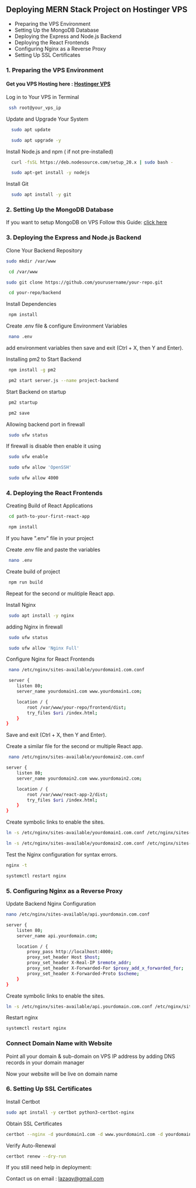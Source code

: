 
## Deploying MERN Stack Project on Hostinger VPS




- Preparing the VPS Environment
- Setting Up the MongoDB Database
- Deploying the Express and Node.js Backend
- Deploying the React Frontends
- Configuring Nginx as a Reverse Proxy
- Setting Up SSL Certificates
### 1. Preparing the VPS Environment

#### Get you VPS Hosting here : [Hostinger VPS](https://www.hostinger.co.id/cart?product=vps%3Avps_kvm_2&period=12&referral_type=cart_link&REFERRALCODE=AAANURULJWRY&referral_id=01948163-eecc-716a-bbab-9ed862e64c11)

Log in to Your VPS in Terminal 

```bash
 ssh root@your_vps_ip
```

Update and Upgrade Your System

```bash
  sudo apt update
```
```bash
  sudo apt upgrade -y
```

Install Node.js and npm ( if not pre-installed)

```bash
  curl -fsSL https://deb.nodesource.com/setup_20.x | sudo bash -
```
```bash
  sudo apt-get install -y nodejs
```
Install Git 
```bash
  sudo apt install -y git
```


###  2. Setting Up the MongoDB Database

If you want to setup MongoDB on VPS Follow this Guide: [click here](https://github.com/lazaqy/mern-notes/blob/main/MongoDB_Setup_on_VPS.md)

### 3. Deploying the Express and Node.js Backend

Clone Your Backend Repository

```bash
sudo mkdir /var/www
```

```bash
 cd /var/www
```
```bash
sudo git clone https://github.com/yourusername/your-repo.git
```
```bash
 cd your-repo/backend
```

Install Dependencies

```bash
 npm install
```
Create .env file & configure Environment Variables

```bash
 nano .env
```

add environment variables then save and exit (Ctrl + X, then Y and Enter).


Installing pm2 to Start Backend

```bash
 npm install -g pm2
```
```bash
 pm2 start server.js --name project-backend
```
Start Backend on startup
```bash
 pm2 startup
```
```bash
 pm2 save
```
Allowing backend port in firewall 

```bash
 sudo ufw status
```
If firewall is disable then enable it using 
```bash
 sudo ufw enable
```
```bash
 sudo ufw allow 'OpenSSH'
```
```bash
 sudo ufw allow 4000
```

### 4. Deploying the React Frontends

Creating Build of React Applications
```bash
 cd path-to-your-first-react-app
```
```bash
 npm install
```
If you have ".env" file in your project

Create .env file and paste the variables
```bash
 nano .env
```
Create build of project
```bash
 npm run build
```

Repeat for the second or mulitiple React app.

Install Nginx

```bash
 sudo apt install -y nginx
```

adding Nginx in firewall

```bash
 sudo ufw status
```
```bash
 sudo ufw allow 'Nginx Full'
```


Configure Nginx for React Frontends


```bash
 nano /etc/nginx/sites-available/yourdomain1.com.conf
```

```bash
 server {
    listen 80;
    server_name yourdomain1.com www.yourdomain1.com;

    location / {
        root /var/www/your-repo/frontend/dist;
        try_files $uri /index.html;
    }
}
```
Save and exit (Ctrl + X, then Y and Enter).

Create a similar file for the second or multiple React app.

```bash
 nano /etc/nginx/sites-available/yourdomain2.com.conf
```

```bash
server {
    listen 80;
    server_name yourdomain2.com www.yourdomain2.com;

    location / {
        root /var/www/react-app-2/dist;
        try_files $uri /index.html;
    }
}
```

Create symbolic links to enable the sites.

```bash
ln -s /etc/nginx/sites-available/yourdomain1.com.conf /etc/nginx/sites-enabled/
```

```bash
ln -s /etc/nginx/sites-available/yourdomain2.com.conf /etc/nginx/sites-enabled/
```

Test the Nginx configuration for syntax errors.

```bash
nginx -t
```

```bash
systemctl restart nginx
```

### 5. Configuring Nginx as a Reverse Proxy

Update Backend Nginx Configuration

```bash
nano /etc/nginx/sites-available/api.yourdomain.com.conf
```
```bash
server {
    listen 80;
    server_name api.yourdomain.com;

    location / {
        proxy_pass http://localhost:4000;
        proxy_set_header Host $host;
        proxy_set_header X-Real-IP $remote_addr;
        proxy_set_header X-Forwarded-For $proxy_add_x_forwarded_for;
        proxy_set_header X-Forwarded-Proto $scheme;
    }
}
```

Create symbolic links to enable the sites.

```bash
ln -s /etc/nginx/sites-available/api.yourdomain.com.conf /etc/nginx/sites-enabled/
```

Restart nginx

```bash
systemctl restart nginx
```

### Connect Domain Name with Website

Point all your domain & sub-domain on VPS IP address by adding DNS records in your domain manager 

Now your website will be live on domain name

### 6. Setting Up SSL Certificates 

Install Certbot

```bash
sudo apt install -y certbot python3-certbot-nginx
```

Obtain SSL Certificates

```bash
certbot --nginx -d yourdomain1.com -d www.yourdomain1.com -d yourdomain2.com -d api.yourdomain.com
```

Verify Auto-Renewal

```bash
certbot renew --dry-run
```

If you still need help in deployment:

Contact us on email : lazaqy@gmail.com
